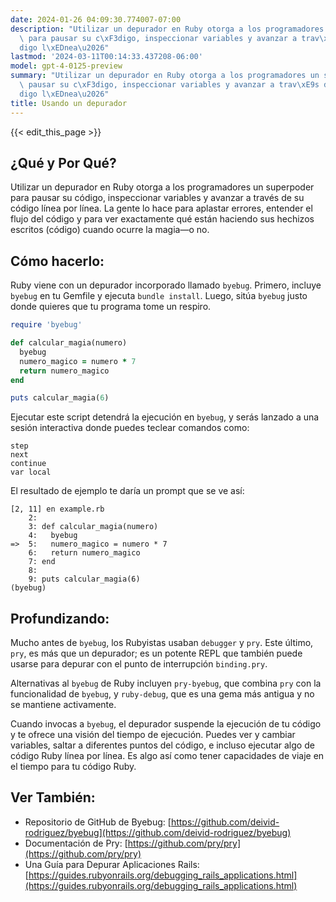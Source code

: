 ```yaml
---
date: 2024-01-26 04:09:30.774007-07:00
description: "Utilizar un depurador en Ruby otorga a los programadores un superpoder\
  \ para pausar su c\xF3digo, inspeccionar variables y avanzar a trav\xE9s de su c\xF3\
  digo l\xEDnea\u2026"
lastmod: '2024-03-11T00:14:33.437208-06:00'
model: gpt-4-0125-preview
summary: "Utilizar un depurador en Ruby otorga a los programadores un superpoder para\
  \ pausar su c\xF3digo, inspeccionar variables y avanzar a trav\xE9s de su c\xF3\
  digo l\xEDnea\u2026"
title: Usando un depurador
---
```


{{< edit_this_page >}}

## ¿Qué y Por Qué?

Utilizar un depurador en Ruby otorga a los programadores un superpoder para pausar su código, inspeccionar variables y avanzar a través de su código línea por línea. La gente lo hace para aplastar errores, entender el flujo del código y para ver exactamente qué están haciendo sus hechizos escritos (código) cuando ocurre la magia—o no.

## Cómo hacerlo:

Ruby viene con un depurador incorporado llamado `byebug`. Primero, incluye `byebug` en tu Gemfile y ejecuta `bundle install`. Luego, sitúa `byebug` justo donde quieres que tu programa tome un respiro.

```Ruby
require 'byebug'

def calcular_magia(numero)
  byebug
  numero_magico = numero * 7
  return numero_magico
end

puts calcular_magia(6)
```

Ejecutar este script detendrá la ejecución en `byebug`, y serás lanzado a una sesión interactiva donde puedes teclear comandos como:

```
step
next
continue
var local
```

El resultado de ejemplo te daría un prompt que se ve así:

```
[2, 11] en example.rb
    2: 
    3: def calcular_magia(numero)
    4:   byebug
=>  5:   numero_magico = numero * 7
    6:   return numero_magico
    7: end
    8: 
    9: puts calcular_magia(6)
(byebug)
```

## Profundizando:

Mucho antes de `byebug`, los Rubyistas usaban `debugger` y `pry`. Este último, `pry`, es más que un depurador; es un potente REPL que también puede usarse para depurar con el punto de interrupción `binding.pry`.

Alternativas al `byebug` de Ruby incluyen `pry-byebug`, que combina `pry` con la funcionalidad de `byebug`, y `ruby-debug`, que es una gema más antigua y no se mantiene activamente.

Cuando invocas a `byebug`, el depurador suspende la ejecución de tu código y te ofrece una visión del tiempo de ejecución. Puedes ver y cambiar variables, saltar a diferentes puntos del código, e incluso ejecutar algo de código Ruby línea por línea. Es algo así como tener capacidades de viaje en el tiempo para tu código Ruby.

## Ver También:

- Repositorio de GitHub de Byebug: [https://github.com/deivid-rodriguez/byebug](https://github.com/deivid-rodriguez/byebug)
- Documentación de Pry: [https://github.com/pry/pry](https://github.com/pry/pry)
- Una Guía para Depurar Aplicaciones Rails: [https://guides.rubyonrails.org/debugging_rails_applications.html](https://guides.rubyonrails.org/debugging_rails_applications.html)
